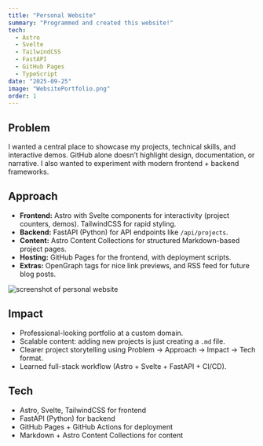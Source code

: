 ```yaml
---
title: "Personal Website"
summary: "Programmed and created this website!"
tech:
  - Astro
  - Svelte
  - TailwindCSS
  - FastAPI
  - GitHub Pages
  - TypeScript
date: "2025-09-25"
image: "WebsitePortfolio.png"
order: 1
---
```


## Problem
I wanted a central place to showcase my projects, technical skills, and interactive demos. GitHub alone doesn’t highlight design, documentation, or narrative. I also wanted to experiment with modern frontend + backend frameworks.

## Approach
- **Frontend:** Astro with Svelte components for interactivity (project counters, demos). TailwindCSS for rapid styling.  
- **Backend:** FastAPI (Python) for API endpoints like `/api/projects`.  
- **Content:** Astro Content Collections for structured Markdown-based project pages.  
- **Hosting:** GitHub Pages for the frontend, with deployment scripts.  
- **Extras:** OpenGraph tags for nice link previews, and RSS feed for future blog posts.  

![screenshot of personal website](/ProjectPage.png)

## Impact
- Professional-looking portfolio at a custom domain.  
- Scalable content: adding new projects is just creating a `.md` file.  
- Clearer project storytelling using Problem → Approach → Impact → Tech format.  
- Learned full-stack workflow (Astro + Svelte + FastAPI + CI/CD).  

## Tech
- Astro, Svelte, TailwindCSS for frontend  
- FastAPI (Python) for backend  
- GitHub Pages + GitHub Actions for deployment  
- Markdown + Astro Content Collections for content  
